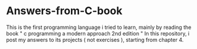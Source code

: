 # Answers-from-C-book
This is the first programming language i tried to learn, mainly by reading the book " c programming a modern approach 2nd edition "
In this repository, i post my answers to its projects ( not exercises ), starting from chapter 4.

